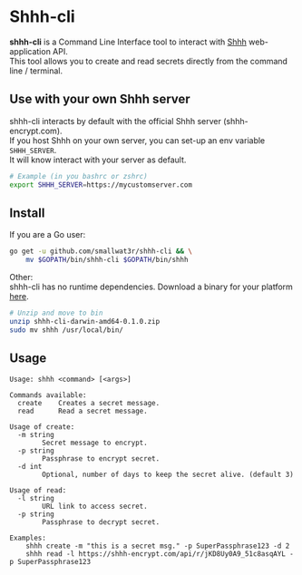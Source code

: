 # Shhh-cli  

**shhh-cli** is a Command Line Interface tool to interact with [Shhh](https://github.com/smallwat3r) web-application API.  
This tool allows you to create and read secrets directly from the command line / terminal.  

## Use with your own Shhh server  

shhh-cli interacts by default with the official Shhh server (shhh-encrypt.com).  
If you host Shhh on your own server, you can set-up an env variable `SHHH_SERVER`.  
It will know interact with your server as default.  
```sh
# Example (in you bashrc or zshrc)
export SHHH_SERVER=https://mycustomserver.com
```

## Install  

If you are a Go user:
```sh
go get -u github.com/smallwat3r/shhh-cli && \
    mv $GOPATH/bin/shhh-cli $GOPATH/bin/shhh
```

Other:  
shhh-cli has no runtime dependencies. Download a binary for your 
platform [here](https://github.com/smallwat3r/shhh-cli/releases).

```sh
# Unzip and move to bin
unzip shhh-cli-darwin-amd64-0.1.0.zip
sudo mv shhh /usr/local/bin/
```

## Usage  

```
Usage: shhh <command> [<args>]

Commands available:
  create    Creates a secret message.
  read      Read a secret message.

Usage of create:
  -m string
        Secret message to encrypt.
  -p string
        Passphrase to encrypt secret.
  -d int
        Optional, number of days to keep the secret alive. (default 3)

Usage of read:
  -l string
        URL link to access secret.
  -p string
        Passphrase to decrypt secret.

Examples:
    shhh create -m "this is a secret msg." -p SuperPassphrase123 -d 2
    shhh read -l https://shhh-encrypt.com/api/r/jKD8Uy0A9_51c8asqAYL -p SuperPassphrase123
```
